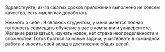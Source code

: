 Здравствуйте, из-за сжатых сроков приложение выполнено не совсем качество, есть мысли как дороботать.

Немного о себе :  Я являюсь студентом, у меня имеется полная готовность совмещать обучение у вас в компании и университете.
Желание развиваться, изучать новое, нет страха неопределенности и сложностей. Готов браться за новые задачи, участвовать в командной работе и вносить свой вклад в достижение общих целей. 
